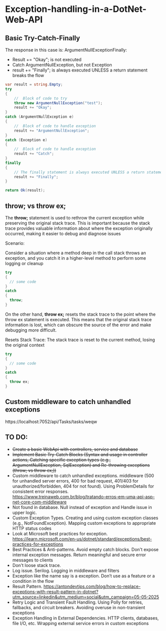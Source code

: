 # Exception-handling-in-a-DotNet-Web-API


## Basic Try-Catch-Finally

The response in this case is: ArgumentNullExceptionFinally:

- Result += "Okay"; is not executed
- Catch ArgumentNullException, but not Exception
- result += "Finally"; is always executed UNLESS a return statement breaks the flow

```cs
var result = string.Empty;
try
{
    //  Block of code to try
    throw new ArgumentNullException("test");
    result += "Okay";
}
catch (ArgumentNullException e)
{
    //  Block of code to handle exception
    result += "ArgumentNullException";
}
catch (Exception e)
{
    //  Block of code to handle exception
    result += "Catch";
}
finally
{
    // The finally statement is always executed UNLESS a return statement breaks the flow
    result += "Finally";
}

return Ok(result);
```

## throw; vs throw ex;

The **throw;** statement is used to rethrow the current exception while preserving the original stack trace. This is important because the stack trace provides valuable information about where the exception originally occurred, making it easier to debug and diagnose issues

Scenario:

Consider a situation where a method deep in the call stack throws an exception, and you catch it in a higher-level method to perform some logging or cleanup

```cs
try
{
  // some code
}
catch
{
  throw;
}
```

On the other hand, **throw ex;** resets the stack trace to the point where the throw ex statement is executed. This means that the original stack trace information is lost, which can obscure the source of the error and make debugging more difficult.

Resets Stack Trace: The stack trace is reset to the current method, losing the original context

```cs
try
{
  // some code
}
catch
{
  throw ex;
}
```

## Custom middleware to catch unhandled exceptions

https://localhost:7052/api/Tasks/tasks/weqw

## TO DO:

- ~~Create a basic WebApi with controllers, service and database~~
- ~~Implement Basic Try-Catch Blocks (Syntax and usage in controller actions, Catching specific exception types (e.g., ArgumentNullException, SqlException) and Re-throwing exceptions (throw; vs throw ex;))~~
- Custom middleware to catch unhandled exceptions. middleware (500 for unhandled server errors, 400 for bad request, 401/403 for unauthorized/forbidden, 404 for not found). Using ProblemDetails for consistent error responses. https://www.treinaweb.com.br/blog/tratando-erros-em-uma-api-asp-net-core-com-middleware
- Not found in database. Null instead of exception and Handle issue in upper logic.
- Custom Exception Types. Creating and using custom exception classes (e.g., NotFoundException). Mapping custom exceptions to appropriate HTTP status codes
- Look at Microsoft best practices for exception. https://learn.microsoft.com/en-us/dotnet/standard/exceptions/best-practices-for-exceptions
- Best Practices & Anti-patterns. Avoid empty catch blocks. Don't expose internal exception messages. Return meaningful and secure error messages to clients
- Don't loose stack trace.
- Log issue. Serilog. Logging in middleware and filters
- Exception like the name say is a exception. Don’t use as a feature or a condition in the flow
- Result Pattern. https://antondevtips.com/blog/how-to-replace-exceptions-with-result-pattern-in-dotnet?utm_source=linkedin&utm_medium=social&utm_campaign=05-05-2025
- Retry Logic and Transient Fault Handling. Using Polly for retries, fallbacks, and circuit breakers. Avoiding overuse in non-transient exceptions
- Exception Handling in External Dependencies. HTTP clients, databases, file I/O, etc. Wrapping external service errors in custom exceptions



